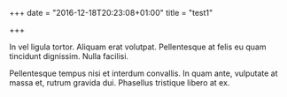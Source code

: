 +++
date = "2016-12-18T20:23:08+01:00"
title = "test1"

+++

In vel ligula tortor. Aliquam erat volutpat.
Pellentesque at felis eu quam tincidunt dignissim.
Nulla facilisi.

Pellentesque tempus nisi et interdum convallis.
In quam ante, vulputate at massa et, rutrum
gravida dui. Phasellus tristique libero at ex.
